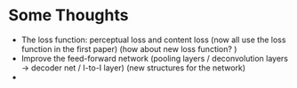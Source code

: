 # Some Thoughts
* The loss function: perceptual loss and content loss (now all use the loss function in the first paper) (how about new loss function? )
* Improve the feed-forward network (pooling layers / deconvolution layers -> decoder net / I-to-I layer)
  (new structures for the network)
* 